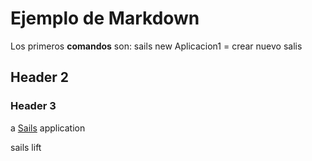 # Ejemplo de Markdown
Los primeros **comandos** son:
sails new Aplicacion1 = crear nuevo salis
## Header 2
### Header 3

a [Sails](http://sailsjs.org) application

sails lift
